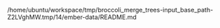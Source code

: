 /home/ubuntu/workspace/tmp/broccoli_merge_trees-input_base_path-Z2LVghMW.tmp/14/ember-data/README.md